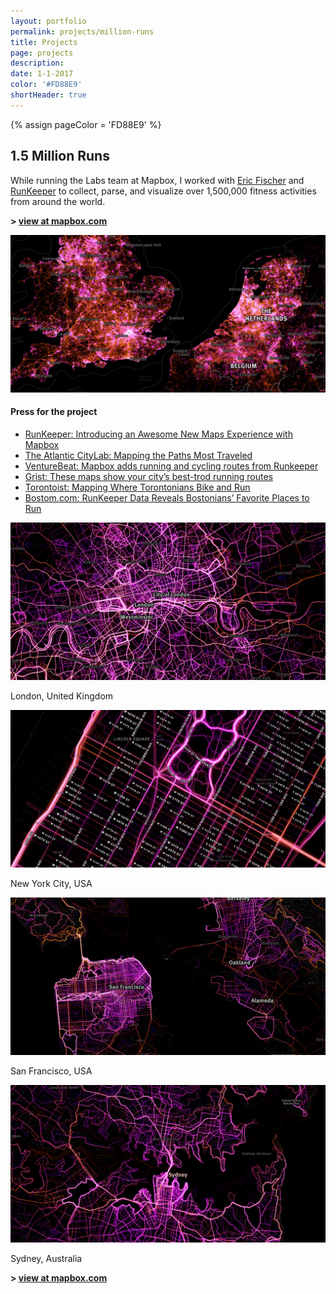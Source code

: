 ```yaml
---
layout: portfolio
permalink: projects/million-runs
title: Projects
page: projects
description:
date: 1-1-2017
color: '#FD88E9'
shortHeader: true
---
```

{% assign pageColor =  'FD88E9' %}

<div class="pb5 f4 lh-copy">
    <h2 class="f2 f-subheadline-ns mv4">1.5 Million Runs</h2>
    <section>
        <p>
            While running the Labs team at Mapbox, I worked with <a href="https://twitter.com/enf">Eric Fischer</a> and <a href="http://runkeeper.com/">RunKeeper</a> to collect, parse, and visualize over 1,500,000 fitness activities from around the world.
        </p>
        <p class="f3 mb5 pb4 bb b--{{pageColor}}">
            <strong>> <a href="https://a.tiles.mapbox.com/v4/heyitsgarrett.kf2a2nb1/page.html?access_token=pk.eyJ1IjoiaGV5aXRzZ2FycmV0dCIsImEiOiIwdWt5ZlpjIn0.73b7Y47rgFnSD7QCNeS-zA#3/27.92/-53.79">view at mapbox.com</a></strong>
        </p>
    </section>
    <section class="pb3">
        <div class="w-100 pb5">
            <img src="/images/projects/million-runs/map-europe.png" />
        </div>
        <div class="pb5">
            <div class="w-100 w-50-ns ml-auto-ns mr-auto-ns pa4-ns ba-ns b--{{pageColor}}">
                <h4 class="f3 ma0 pa0 mb4">Press for the project</h4>
                <ul class="list f5 ma0 pa0 bold">
                    <li class="ma0 pa0 mb2">
                        <a href="https://blog.runkeeper.com/1565/introducing-an-awesome-new-maps-experience-with-mapbox/">
                            RunKeeper: Introducing an Awesome New Maps Experience with Mapbox
                        </a>
                    </li>
                    <li class="ma0 pa0 mb2">
                        <a href="https://www.citylab.com/transportation/2014/12/mapping-the-paths-most-traveled/383940/">
                            The Atlantic CityLab: Mapping the Paths Most Traveled
                        </a>
                    </li>
                    <li class="ma0 pa0 mb2">
                        <a href="https://venturebeat.com/2015/08/17/mapbox-adds-running-and-cycling-routes-from-runkeeper-into-its-mapping-software/">
                            VentureBeat: Mapbox adds running and cycling routes from Runkeeper
                        </a>
                    </li>
                    <li class="ma0 pa0 mb2">
                        <a href="http://grist.org/cities/these-maps-show-your-citys-best-trod-running-routes/">
                            Grist: These maps show your city’s best-trod running routes
                        </a>
                    </li>
                    <li class="ma0 pa0 mb2">
                        <a href="https://torontoist.com/2015/02/where-torontonians-bike-and-run/">
                            Torontoist: Mapping Where Torontonians Bike and Run
                        </a>
                    </li>
                    <li class="ma0 pa0 mb2">
                        <a href="https://www.boston.com/culture/health/2015/01/06/runkeeper-data-reveals-bostonians-favorite-places-to-run">
                            Bostom.com: RunKeeper Data Reveals Bostonians’ Favorite Places to Run
                        </a>
                    </li>
                </ul>
            </div>
        </div>
        <div class="w-100 pb5 mb5">
            <img src="/images/projects/million-runs/map-london.png" />
            <p class="f4 mid-gray tc pt4 i">London, United Kingdom</p>
        </div>
        <div class="w-100 pb5 mb5">
            <img src="/images/projects/million-runs/map-nyc.png" />
            <p class="f4 mid-gray tc pt4 i">New York City, USA</p>
        </div>
        <div class="w-100 pb5 mb5">
            <img src="/images/projects/million-runs/map-sf.png" />
            <p class="f4 mid-gray tc pt4 i">San Francisco, USA</p>
        </div>
        <div class="w-100 pb5 mb5 bb b--{{pageColor}}">
            <img src="/images/projects/million-runs/map-sydney.png" />
            <p class="f4 mid-gray tc pt4 i">Sydney, Australia</p>
        </div>
    </section>
    <p class="f2 mb4 pb4 tc">
        <strong>> <a href="https://a.tiles.mapbox.com/v4/heyitsgarrett.kf2a2nb1/page.html?access_token=pk.eyJ1IjoiaGV5aXRzZ2FycmV0dCIsImEiOiIwdWt5ZlpjIn0.73b7Y47rgFnSD7QCNeS-zA#3/27.92/-53.79">view at mapbox.com</a></strong>
    </p>

</div>

